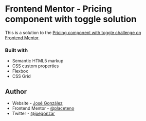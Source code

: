# Frontend Mentor - Pricing component with toggle solution

This is a solution to the
[Pricing component with toggle challenge on Frontend Mentor](https://www.frontendmentor.io/challenges/pricing-component-with-toggle-8vPwRMIC).

### Built with

- Semantic HTML5 markup
- CSS custom properties
- Flexbox
- CSS Grid

## Author

- Website - [José González](https://dev-jose.com)
- Frontend Mentor -
  [@placeteno](https://www.frontendmentor.io/profile/placeteno)
- Twitter - [@joegonzar](https://www.twitter.com/joegonzar)
